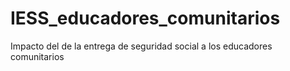 # IESS_educadores_comunitarios
Impacto del de la entrega de seguridad social a los educadores comunitarios
